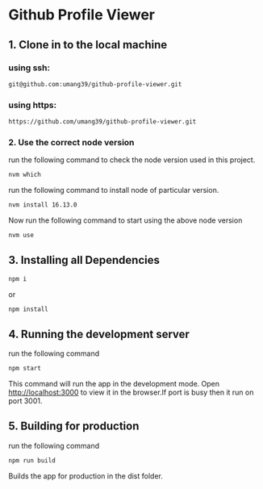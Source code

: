 # Github Profile Viewer

## 1. Clone in to the local machine

### using ssh:

```sh
git@github.com:umang39/github-profile-viewer.git
```

### using https:

```sh
https://github.com/umang39/github-profile-viewer.git
```

### 2. Use the correct node version

run the following command to check the node version used in this project.

```sh
nvm which
```

run the following command to install node of particular version.

```sh
nvm install 16.13.0
```

Now run the following command to start using the above node version

```sh
nvm use
```

## 3. Installing all Dependencies

```sh
npm i
```

or

```sh
npm install
```

## 4. Running the development server

run the following command

```sh
npm start
```

This command will run the app in the development mode.
Open [http://localhost:3000](http://localhost:3000) to view it in the browser.If port is busy then it run on port 3001.

## 5. Building for production

run the following command

```sh
npm run build
```

Builds the app for production in the dist folder.
